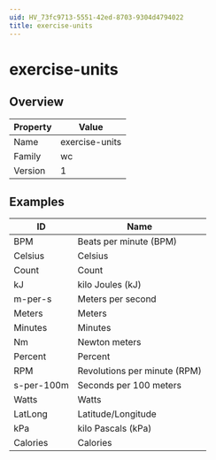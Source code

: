 ```yaml
---
uid: HV_73fc9713-5551-42ed-8703-9304d4794022
title: exercise-units
---
```


# exercise-units

## Overview

Property|Value
---|--- 
Name|exercise-units 
Family|wc 
Version|1

## Examples

ID|Name
---|--- 
BPM|Beats per minute (BPM) 
Celsius|Celsius 
Count|Count 
kJ|kilo Joules (kJ) 
m-per-s|Meters per second 
Meters|Meters 
Minutes|Minutes 
Nm|Newton meters 
Percent|Percent 
RPM|Revolutions per minute (RPM) 
s-per-100m|Seconds per 100 meters 
Watts|Watts 
LatLong|Latitude/Longitude 
kPa|kilo Pascals (kPa) 
Calories|Calories